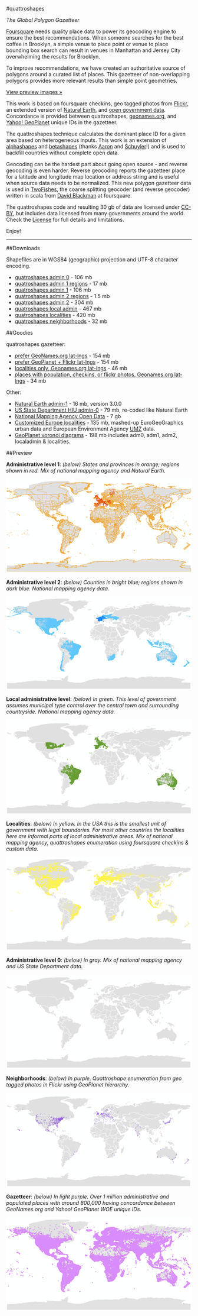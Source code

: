 #quattroshapes

_The Global Polygon Gazetteer_

[Foursquare](http://foursquare.com) needs quality place data to power its geocoding engine to ensure the best recommendations. When someone searches for the best coffee in Brooklyn, a simple venue to place point or venue to place bounding box search can result in venues in Manhattan and Jersey City overwhelming the results for Brooklyn. 

To improve recommendations, we have created an authoritative source of polygons around a curated list of places. This gazetteer of non-overlapping polygons provides more relevant results than simple point geometries. 

[View preview images »](https://github.com/foursquare/quattroshapes#preview)

This work is based on foursquare checkins, geo tagged photos from [Flickr](http://flickr.com), an extended version of [Natural Earth](http://naturalearthdata.com), and [open government data](http://brigade.codeforamerica.org/opendata). Concordance is provided between quattroshapes, [geonames.org](http://geonames.org), and [Yahoo! GeoPlanet](http://developer.yahoo.com/geo/geoplanet/) unique IDs in the gazetteer.

The quattroshapes technique calculates the dominant place ID for a given area based on heterogeneous inputs. This work is an extension of [alphashapes](http://code.flickr.net/2008/10/30/the-shape-of-alpha/) and [betashapes](https://github.com/simplegeo/betashapes) (thanks [Aaron](https://github.com/straup) and [Schuyler](https://github.com/schuyler)!) and is used to backfill countries without complete open data.

Geocoding can be the hardest part about going open source - and reverse geocoding is even harder. Reverse geocoding reports the gazetteer place for a latitude and longitude map location or address string and is useful when source data needs to be normalized. This new polygon gazetteer data is used in [TwoFishes](https://github.com/foursquare/twofishes), the coarse splitting geocoder (and reverse geocoder) written in scala from [David Blackman](https://github.com/blackmad/) at foursquare.

The quattroshapes code and resulting 30 gb of data are licensed under [CC-BY](http://creativecommons.org/licenses/by/2.0/), but includes data licensed from many governments around the world. Check the [License](LICENSE.md) for full details and limitations.

Enjoy!

---

##Downloads

Shapefiles are in WGS84 (geographic) projection and UTF-8 character encoding. 

* [quatroshapes admin 0]() - 106 mb
* [quatroshapes admin 1 regions]() - 17 mb
* [quatroshapes admin 1]() - 106 mb
* [quatroshapes admin 2 regions]() - 1.5 mb
* [quatroshapes admin 2]() - 304 mb
* [quatroshapes local admin]() - 467 mb
* [quatroshapes localities]() - 420 mb
* [quatroshapes neighborhoods]() - 32 mb

##Goodies

quatroshapes gazetteer:

* [prefer GeoNames.org lat-lngs]() - 154 mb
* [prefer GeoPlanet + Flickr lat-lngs]() - 154 mb
* [localities only, Geonames.org lat-lngs]() - 46 mb
* [places with population, checkins, or flickr photos, Geonames.org lat-lngs]() - 34 mb

Other:

* [Natural Earth admin-1]() - 16 mb, version 3.0.0
* [US State Department HIU admin-0]() - 79 mb, re-coded like Natural Earth
* [National Mapping Agency Open Data]() - 7 gb
* [Customized Europe localities]() - 135 mb, mashed-up EuroGeoGraphics urban data and European Environment Agency [UMZ](http://www.eea.europa.eu/data-and-maps/data/urban-morphological-zones-2006-umz2006-f3v0) data.
* [GeoPlanet voronoi diagrams]() - 198 mb includes adm0, adm1, adm2, localadmin & localities.

 
##Preview

**Administrative level 1**: 
_(below) States and provinces in orange; regions shown in red. Mix of national mapping agency and Natural Earth._

![qs_adm1](images/qs_adm1.png)

**Administrative level 2**: 
_(below) Counties in bright blue; regions shown in dark blue. National mapping agency data._

![qs_adm2](images/qs_adm2.png)

**Local administrative level**: 
_(below) In green. This level of government assumes municipal type control over the central town and surrounding countryside. National mapping agency data._

![qs_localadmin](images/qs_localadmin.png)

**Localities**: 
_(below) In yellow. In the USA this is the smallest unit of government with legal boundaries. For most other countries the localities here are informal parts of local administrative areas. Mix of national mapping agency, quattroshapes enumeration using foursquare checkins & custom data._

![qs_localities](images/qs_localities.png)

**Administrative level 0**: 
_(below) In gray. Mix of national mapping agency and US State Department data._

![qs_adm0](images/qs_adm0.png)

**Neighborhoods**: 
_(below) In purple. Quattroshape enumeration from geo tagged photos in Flickr using GeoPlanet hierarchy._

![qs_neighborhoods](images/qs_neighborhoods.png)

**Gazetteer**: 
_(below) In light purple. Over 1 million administrative and populated places with around 800,000 having concordance between GeoNames.org and Yahoo! GeoPlanet WOE unique IDs._

![qs_gazetteer](images/qs_gazetteer.png)
